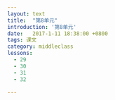 ```yaml
---
layout: text
title:  "第8单元"
introduction: '第8单元'
date:   2017-1-11 18:38:00 +0800
tags: 课文
category: middleclass
lessons:
  - 29 
  - 30 
  - 31 
  - 32 

---
```


